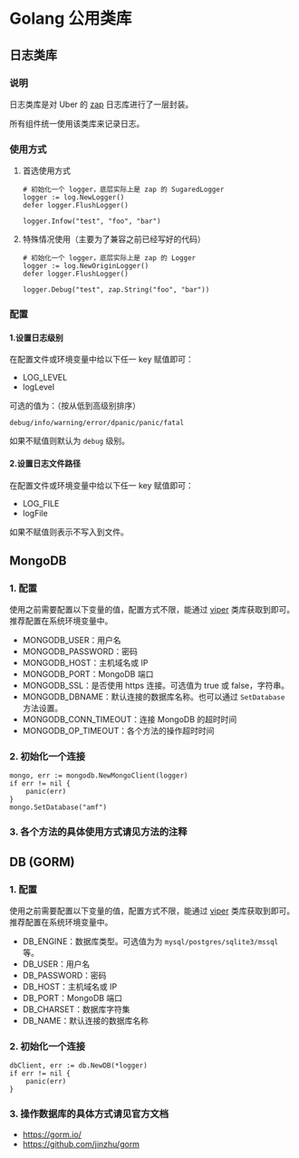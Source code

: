 # Golang 公用类库

## 日志类库

### 说明

日志类库是对 Uber 的 [zap](https://github.com/uber-go/zap) 日志库进行了一层封装。

所有组件统一使用该类库来记录日志。 

### 使用方式

1. 首选使用方式

    ```
    # 初始化一个 logger，底层实际上是 zap 的 SugaredLogger
    logger := log.NewLogger()
    defer logger.FlushLogger()
    
    logger.Infow("test", "foo", "bar")
    ```

2. 特殊情况使用（主要为了兼容之前已经写好的代码）

    ```
    # 初始化一个 logger，底层实际上是 zap 的 Logger
    logger := log.NewOriginLogger()
    defer logger.FlushLogger()
    
    logger.Debug("test", zap.String("foo", "bar"))
    ```

### 配置

#### 1.设置日志级别

在配置文件或环境变量中给以下任一 key 赋值即可：

- LOG_LEVEL
- logLevel

可选的值为：（按从低到高级别排序）

`debug/info/warning/error/dpanic/panic/fatal`

如果不赋值则默认为 `debug` 级别。

#### 2.设置日志文件路径

在配置文件或环境变量中给以下任一 key 赋值即可：

- LOG_FILE
- logFile

如果不赋值则表示不写入到文件。

## MongoDB

### 1. 配置

使用之前需要配置以下变量的值，配置方式不限，能通过 [viper](https://github.com/spf13/viper) 类库获取到即可。推荐配置在系统环境变量中。

- MONGODB_USER：用户名
- MONGODB_PASSWORD：密码
- MONGODB_HOST：主机域名或 IP
- MONGODB_PORT：MongoDB 端口
- MONGODB_SSL：是否使用 https 连接。可选值为 true 或 false，字符串。
- MONGODB_DBNAME：默认连接的数据库名称。也可以通过 `SetDatabase` 方法设置。
- MONGODB_CONN_TIMEOUT：连接 MongoDB 的超时时间
- MONGODB_OP_TIMEOUT：各个方法的操作超时时间

### 2. 初始化一个连接

```
mongo, err := mongodb.NewMongoClient(logger)
if err != nil {
    panic(err)
}
mongo.SetDatabase("amf")
```

### 3. 各个方法的具体使用方式请见方法的注释

## DB (GORM)

### 1. 配置

使用之前需要配置以下变量的值，配置方式不限，能通过 [viper](https://github.com/spf13/viper) 类库获取到即可。推荐配置在系统环境变量中。

- DB_ENGINE：数据库类型。可选值为为 `mysql/postgres/sqlite3/mssql` 等。
- DB_USER：用户名
- DB_PASSWORD：密码
- DB_HOST：主机域名或 IP
- DB_PORT：MongoDB 端口
- DB_CHARSET：数据库字符集
- DB_NAME：默认连接的数据库名称

### 2. 初始化一个连接

```
dbClient, err := db.NewDB(*logger)
if err != nil {
    panic(err)
}
```

### 3. 操作数据库的具体方式请见官方文档

- https://gorm.io/
- https://github.com/jinzhu/gorm
